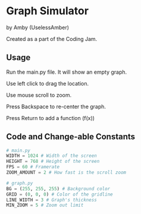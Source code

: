 # Graph Simulator
by Amby (UselessAmber)

Created as a part of the Coding Jam.

## Usage

Run the main.py file. It will show an empty graph.

Use left click to drag the location.

Use mouse scroll to zoom.

Press Backspace to re-center the graph.

Press Return to add a function (f(x))

## Code and Change-able Constants

```python
# main.py
WIDTH = 1024 # Width of the screen
HEIGHT = 768 # Height of the screen
FPS = 60 # Framerate
ZOOM_AMOUNT = 2 # How fast is the scroll zoom
```

```python
# graph.py
BG = (255, 255, 255) # Background color
GRID = (0, 0, 0) # Color of the gridline
LINE_WIDTH = 3 # Graph's thickness
MIN_ZOOM = 5 # Zoom out limit
```

